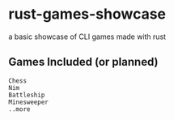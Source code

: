 # rust-games-showcase

a basic showcase of CLI games made with rust

## Games Included (or planned)
```
Chess
Nim
Battleship
Minesweeper
..more
